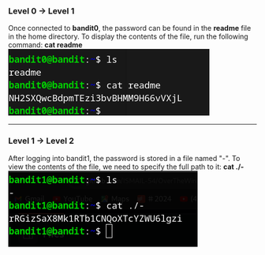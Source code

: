 ### Level 0 &rarr; Level 1  
Once connected to **bandit0**, the password can be found in the **readme** file in the home directory. To display the contents of the file, run the following command: **cat readme**  
![bandit0](./Img/bandit/bandit0.png)

-------------------------------------------------------------------
### Level 1 &rarr; Level 2  
After logging into bandit1, the password is stored in a file named "-". To view the contents of the file, we need to specify the full path to it: **cat ./-**
![bandit1](./Img/bandit/bandit1.png)
